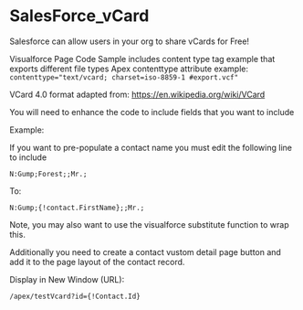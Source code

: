 # SalesForce_vCard
Salesforce can allow users in your org to share vCards for Free!


Visualforce Page Code Sample includes content type tag example that exports different file types 
Apex contenttype attribute example: 
`contenttype="text/vcard; charset=iso-8859-1 #export.vcf"`

VCard 4.0 format adapted from: https://en.wikipedia.org/wiki/VCard

You will need to enhance the code to include fields that you want to include

Example: 

If you want to pre-populate a contact name you must edit the following line to include

`N:Gump;Forest;;Mr.;`

To: 

`N:Gump;{!contact.FirstName};;Mr.;`

Note, you may also want to use the visualforce substitute function to wrap this. 

Additionally you need to create a contact vustom detail page button and add it to the page layout of the contact record. 

Display in New Window (URL): 

`/apex/testVcard?id={!Contact.Id}`


